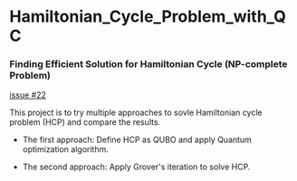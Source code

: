 # Hamiltonian_Cycle_Problem_with_QC

### Finding Efficient Solution for Hamiltonian Cycle (NP-complete Problem)

[issue #22](https://github.com/qiskit-community/qiskit-hackathon-korea-21/issues/22)

This project is to try multiple approaches to sovle Hamiltonian cycle problem (HCP) and compare the results.

- The first approach: Define HCP as QUBO and apply Quantum optimization algorithm.

- The second approach: Apply Grover's iteration to solve HCP.